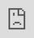 ```yaml
---
title: "Responsive Video"
---
```


# Responsive Video

{{< mixin type="Mixin" name="responsive-video" >}}
**Responsive Video** Sass mixin helps you create responsive containing elements with fixed aspect ratio that you define. This is especially useful when you embed videos from youtube or similar sources.

{{< hint info >}}
**Important:** Any direct child element you put inside the responsive video containers will be positioned `absolute` and take up as much space as the containing element. So, **do not put more than one direct child element** into the responsive video containers.
{{< /hint >}}

{{< /mixin >}}

## Arguments

{{< arguments/table footnote="The value you pass can be with or without the quotation marks." >}}
    {{< arguments/row name="$ratio" type="string, number" description="Accepts only one arguments. It can be `number` or `string` type. The value must be formatted something like this: `16/9`, `4/3`, `1/1` based on the ratio of the video that you want to embed. Default ratio value is set to `16/9`." >}}
{{< /arguments/table >}}

## Examples

{{< highlightwrap class="example">}}
Let try calling it without passing an argument. Remember that the default `$ratio` value is set to `16/9`.
{{< highlight html >}}
<div class="responsive-video">
    <iframe src="https://www.youtube.com/embed/JBc6JiRlsOU" frameborder="0" allow="accelerometer; autoplay; encrypted-media; gyroscope; picture-in-picture" allowfullscreen></iframe>
</div>
{{< /highlight >}}
{{< highlight scss >}}
.responsive-video{
    @include gls-responsive-video;
}
{{< /highlight >}}
{{< highlight css >}}
//CSS Output
.responsive-video {
    position: relative;
    padding-top: 56.25%;
}
.responsive-video > * {
    width: 100%;
    height: 100%;
    position: absolute;
    top: 0;
    right: 0;
    bottom: 0;
    left: 0;
}
{{< /highlight >}}
<style>
.responsive-video.example01 {
    position: relative;
    padding-top: 56.25%;
    margin-bottom: 16px;
    border-radius: 3px;
    overflow: hidden;
}
.responsive-video > * {
    width: 100%;
    height: 100%;
    position: absolute;
    top: 0;
    right: 0;
    bottom: 0;
    left: 0;
}
</style>
<div class="responsive-video example01">
    <iframe src="https://www.youtube.com/embed/JBc6JiRlsOU" frameborder="0" allow="accelerometer; autoplay; encrypted-media; gyroscope; picture-in-picture" allowfullscreen></iframe>
</div>

Try to resize the browser screen to see the result.

{{< /highlightwrap >}}

{{< highlightwrap class="example">}}
Now, let's try with a video clip that has 4/3 aspect ratio and pass the related value for `$ratio` argument. Comes from the loving voice of **Anna German**.
{{< highlight html >}}
<div class="responsive-video">
    <iframe src="https://www.youtube.com/embed/KYaCmvyK50Q" frameborder="0" allow="accelerometer; autoplay; encrypted-media; gyroscope; picture-in-picture" allowfullscreen></iframe>
</div>
{{< /highlight >}}
{{< highlight scss >}}
.responsive-video{
    @include gls-responsive-video(4/3);
}
{{< /highlight >}}
{{< highlight css >}}
//CSS Output
.responsive-video {
    position: relative;
    padding-top: 75%;
}
.responsive-video > * {
    width: 100%;
    height: 100%;
    position: absolute;
    top: 0;
    right: 0;
    bottom: 0;
    left: 0;
}
{{< /highlight >}}
<style>
.responsive-video.example02 {
    position: relative;
    padding-top: 75%;
    margin-bottom: 16px;
    border-radius: 3px;
    overflow: hidden;
}
</style>
<div class="responsive-video example02">
<iframe width="560" height="315" src="https://www.youtube.com/embed/KYaCmvyK50Q" frameborder="0" allow="accelerometer; autoplay; encrypted-media; gyroscope; picture-in-picture" allowfullscreen></iframe>
</div>
{{< /highlightwrap >}}

{{< highlightwrap class="example">}}
Now, let's pass a string value.
{{< highlight html >}}
<div class="responsive-video">
    <iframe src="https://www.youtube.com/embed/fiyABGQnF5A" frameborder="0" allow="accelerometer; autoplay; encrypted-media; gyroscope; picture-in-picture" allowfullscreen></iframe>
</div>
{{< /highlight >}}
{{< highlight scss >}}
.responsive-video{
    @include gls-responsive-video("16/9");
}
{{< /highlight >}}
{{< highlight css >}}
//CSS Output
.responsive-video {
    position: relative;
    padding-top: 56.25%;
}
.responsive-video > * {
    width: 100%;
    height: 100%;
    position: absolute;
    top: 0;
    right: 0;
    bottom: 0;
    left: 0;
}
{{< /highlight >}}
<style>
.responsive-video.example03 {
    position: relative;
    padding-top: 56.25%;
    margin-bottom: 16px;
    border-radius: 3px;
    overflow: hidden;
}
</style>
<div class="responsive-video example03">
<iframe src="https://www.youtube.com/embed/fiyABGQnF5A" frameborder="0" allow="accelerometer; autoplay; encrypted-media; gyroscope; picture-in-picture" allowfullscreen></iframe>
</div>
{{< /highlightwrap >}}
